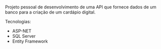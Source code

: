 Projeto pessoal de desenvolvimento de uma API que fornece dados de um banco para a criação de um cardápio digital.

Tecnologias:

- ASP-NET
- SQL Server
- Entity Framework

